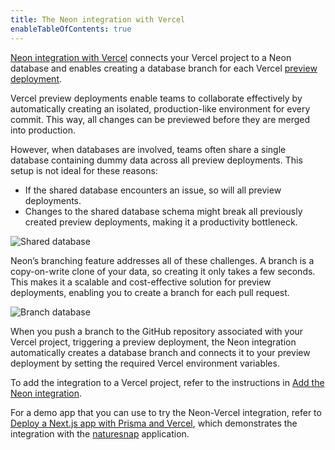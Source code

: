```yaml
---
title: The Neon integration with Vercel
enableTableOfContents: true
---
```


[Neon integration with Vercel](https://vercel.com/integrations/neon) connects your Vercel project to a Neon database and enables creating a database branch for each Vercel [preview deployment](https://vercel.com/docs/concepts/deployments/preview-deployments).

Vercel preview deployments enable teams to collaborate effectively by automatically creating an isolated, production-like environment for every commit. This way, all changes can be previewed before they are merged into production.

However, when databases are involved, teams often share a single database containing dummy data across all preview deployments. This setup is not ideal for these reasons:

- If the shared database encounters an issue, so will all preview deployments.
- Changes to the shared database schema might break all previously created preview deployments, making it a productivity bottleneck.

![Shared database](/docs/guides/vercel_shared_database.webp)

Neon’s branching feature addresses all of these challenges. A branch is a copy-on-write clone of your data, so creating it only takes a few seconds. This makes it a scalable and cost-effective solution for preview deployments, enabling you to create a branch for each pull request.

![Branch database](/docs/guides/vercel_branch_database.webp)

When you push a branch to the GitHub repository associated with your Vercel project, triggering a preview deployment, the Neon integration automatically creates a database branch and connects it to your preview deployment by setting the required Vercel  environment variables.

To add the integration to a Vercel project, refer to the instructions in [Add the Neon integration](/docs/guides/vercel-integration).

For a demo app that you can use to try the Neon-Vercel integration, refer to [Deploy a Next.js app with Prisma and Vercel](/docs/guides/vercel-app), which demonstrates the integration with the [naturesnap](https://github.com/neondatabase/naturesnap) application.

